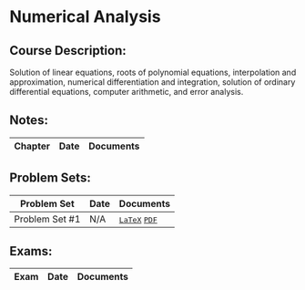# Numerical Analysis
## Course Description: 
Solution of linear equations, roots of polynomial equations, interpolation and approximation, numerical differentiation and integration, solution of ordinary differential equations, computer arithmetic, and error analysis.

## Notes:
| Chapter | Date | Documents |
| ------- | ---- | --------- |

## Problem Sets:
| Problem Set | Date | Documents |
| -------- | ---- | ---------- |
| Problem Set #1 | N/A | <kbd>[LaTeX]()</kbd> <kbd>[PDF]()</kbd> |

## Exams:
| Exam | Date | Documents |
| ---- | ---- | --------- |

